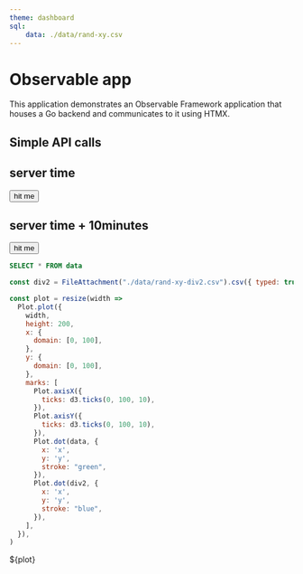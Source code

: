 ```yaml
---
theme: dashboard
sql:
    data: ./data/rand-xy.csv
---
```


# Observable app

This application demonstrates an Observable Framework application that houses a
Go backend and communicates to it  using HTMX.

## Simple API calls

<!-- a couple of calls to the backend api -->
<div class="grid grid-cols-2">
    <div class="card">
        <h2>server time</h2>
        <button
            hx-get="/api/now"
            hx-target="#now"
            hx-swap="innerHTML">hit me</button>
        <span id="now"></span>
    </div>
    <div class="card">
        <h2>server time + 10minutes</h2>
        <button
            hx-get="/api/then"
            hx-target="#then"
            hx-swap="innerHTML">hit me</button>
        <span id="then"></span>
    </div>
</div>

<!-- making sure deployment works with sql -->
```sql id=data
SELECT * FROM data
```

<!-- making sure deployment works with file attachments -->
```js
const div2 = FileAttachment("./data/rand-xy-div2.csv").csv({ typed: true })
```

<!-- and making sure deployment works with plot -->
```js
const plot = resize(width =>
  Plot.plot({
    width,
    height: 200,
    x: {
      domain: [0, 100],
    },
    y: {
      domain: [0, 100],
    },
    marks: [
      Plot.axisX({
        ticks: d3.ticks(0, 100, 10),
      }),
      Plot.axisY({
        ticks: d3.ticks(0, 100, 10),
      }),
      Plot.dot(data, {
        x: 'x',
        y: 'y',
        stroke: "green",
      }),
      Plot.dot(div2, {
        x: 'x',
        y: 'y',
        stroke: "blue",
      }),
    ],
  }),
)
```

<div class="card">
    ${plot}
</div>
